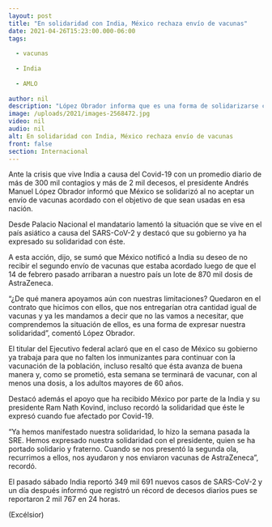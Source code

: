 ```yaml
---
layout: post
title: "En solidaridad con India, México rechaza envío de vacunas"
date: 2021-04-26T15:23:00.000-06:00
tags:
  
  - vacunas
  
  - India
  
  - AMLO
  
author: nil
description: "López Obrador informa que es una forma de solidarizarse con esa nación que reportó el sábado 349,691 contagios por Covid-19; en México ya se resuelve que no falten dosis, dice"
image: /uploads/2021/images-2568472.jpg
video: nil
audio: nil
alt: En solidaridad con India, México rechaza envío de vacunas
front: false
section: Internacional
---
```


Ante la crisis que vive India a causa del Covid-19 con un promedio diario de más de 300 mil contagios y más de 2 mil decesos, el presidente Andrés Manuel López Obrador informó que México se solidarizó al no aceptar un envío de vacunas acordado con el objetivo de que sean usadas en esa nación.

Desde Palacio Nacional el mandatario lamentó la situación que se vive en el país asiático a causa del SARS-CoV-2 y destacó que su gobierno ya ha expresado su solidaridad con éste.

A esta acción, dijo, se sumó que México notificó a India su deseo de no recibir el segundo envío de vacunas que estaba acordado luego de que el 14 de febrero pasado arribaran a nuestro país un lote de 870  mil dosis de AstraZeneca.

“¿De qué manera apoyamos aún con nuestras limitaciones? Quedaron en el contrato que hicimos con ellos, que nos entregarían otra cantidad igual de vacunas y ya les mandamos a decir que no las vamos a necesitar, que comprendemos la situación de ellos, es una forma de expresar nuestra solidaridad”, comentó López Obrador.

El titular del Ejecutivo federal aclaró que en el caso de México su gobierno ya trabaja para que no falten los inmunizantes para continuar con la vacunación de la población, incluso resaltó que ésta avanza de buena manera y, como se prometió, esta semana se terminará de vacunar, con al menos una dosis, a los adultos mayores de 60 años.

Destacó además el apoyo que ha recibido México por parte de la India y su presidente Ram Nath Kovind, incluso recordó la solidaridad que éste le expresó cuando fue afectado por Covid-19.

“Ya hemos manifestado nuestra solidaridad, lo hizo la semana pasada la SRE. Hemos expresado nuestra solidaridad con el presidente, quien se ha portado solidario y fraterno. Cuando se nos presentó la segunda ola, recurrimos a ellos, nos ayudaron y nos enviaron vacunas de AstraZeneca”, recordó.

El pasado sábado India reportó 349 mil 691 nuevos casos de SARS-CoV-2 y un día después informó que registró un récord de decesos diarios pues se reportaron 2 mil 767 en 24 horas.

(Excélsior)